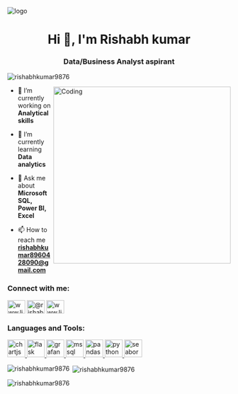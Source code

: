 ![logo](https://static.wixstatic.com/media/3e99b9_f53a1cab95ae4dfd938a1bf6a1a62f49~mv2.gif)

<h1 align="center">Hi 👋, I'm Rishabh kumar</h1>
<h3 align="center">Data/Business Analyst aspirant</h3>

<p align="left"> <img src="https://komarev.com/ghpvc/?username=rishabhkumar9876&label=Profile%20views&color=0e75b6&style=flat" alt="rishabhkumar9876" /> </p>
<img align="right" alt="Coding" width="400" src="https://camo.githubusercontent.com/683e2187241c641430216c864ce93fc5a0e0dfb232c5a01d1c54b54d63aa8cb2/68747470733a2f2f63646e2e6472696262626c652e636f6d2f75736572732f313136323037372f73637265656e73686f74732f333834383931342f70726f6772616d6d65722e676966">

- 🔭 I’m currently working on **Analytical skills**

- 🌱 I’m currently learning **Data analytics**

- 💬 Ask me about **Microsoft SQL, Power BI, Excel**

- 📫 How to reach me **rishabhkumar8960428090@gmail.com**

<h3 align="left">Connect with me:</h3>
<p align="left">
<a href="https://www.linkedin.com/in/rishabhkumar9876/" target="blank"><img align="center" src="https://img.freepik.com/free-icon/linkedin_318-183415.jpg?w=2000" alt="www.linkedin.com/in/rishabhkumar9876" height="30" width="40" /></a>
<a href="https://www.hackerrank.com/rishabh9876kumar" target="blank"><img align="center" src="https://upload.wikimedia.org/wikipedia/commons/thumb/4/40/HackerRank_Icon-1000px.png/800px-HackerRank_Icon-1000px.png" alt="@rishabh9876kumar" height="30" width="40" /></a>
<a href="mailto:rishabh8960428090@gmail.com" target="blank"><img align="center" src="https://mailmeteor.com/logos/assets/PNG/Gmail_Logo_256px.png" alt="www.linkedin.com/in/rishabhkumar9876" height="30" width="40" /></a>
</p>

<h3 align="left">Languages and Tools:</h3>
<p align="left"> <a href="https://www.microsoft.com/en-us/sql-server" target="_blank" rel="noreferrer"> <img src="https://www.svgrepo.com/show/303229/microsoft-sql-server-logo.svg" alt="chartjs" width="40" height="40"/> </a>
 <a href="https://powerbi.microsoft.com/en-us/" target="_blank" rel="noreferrer"> <img src="https://th.bing.com/th/id/R.7f52519ac9ff21923e06cc6d2296984e?rik=SxquS2DdZIQofA&riu=http%3a%2f%2fproartconsulting.net%2fwp-content%2fuploads%2f2019%2f05%2fPowerBINew.jpg&ehk=PsEJZf%2bWCe4FNXZf2x8VBdfdn2IniR5slt%2bOD46vvAY%3d&risl=&pid=ImgRaw&r=0" alt="flask" width="40" height="40"/>
 </a> <a href="https://www.microsoft.com/en-in/microsoft-365/excel" target="_blank" rel="noreferrer"> <img src="https://th.bing.com/th/id/OIP.6INpILSfB6MhnEYHlvEN4QHaG4?pid=ImgDet&rs=1" alt="grafana" width="40" height="40"/>
 </a> <a href="https://www.tableau.com/" target="_blank" rel="noreferrer"> <img src="https://yt3.ggpht.com/a/AGF-l79y46yTIJmZmZydLCTh1EDCZHG18R1j0nFuHA=s900-c-k-c0xffffffff-no-rj-mo" alt="mssql" width="40" height="40"/> </a>
 <a href="https://pandas.pydata.org/" target="_blank" rel="noreferrer"> <img src="https://numfocus.org/wp-content/uploads/2016/07/pandas-logo-300.png" alt="pandas" width="40" height="40"/> </a>
 <a href="https://www.python.org" target="_blank" rel="noreferrer"> <img src="https://th.bing.com/th/id/OIP.8lc1GUmHy7KaONuIvOdvdAHaHa?pid=ImgDet&rs=1" alt="python" width="40" height="40"/> </a>
 <a href="https://matplotlib.org/" target="_blank" rel="noreferrer"> <img src="https://4.bp.blogspot.com/-qAkD92i0vSk/WD91E5RB03I/AAAAAAAADo0/CxFF99x3KhYnTrd1gfqmcbpctQJMBHr1wCPcB/s1600/Created_with_Matplotlib-logo.svg.png" alt="seaborn" width="40" height="40"/> </a> </p>

<p><img align="left" src="https://github-readme-stats.vercel.app/api/top-langs?username=rishabhkumar9876&show_icons=true&locale=en&layout=compact" alt="rishabhkumar9876" /></p>

<p>&nbsp;<img align="center" src="https://github-readme-stats.vercel.app/api?username=rishabhkumar9876&show_icons=true&locale=en" alt="rishabhkumar9876" /></p>

<p><img align="center" src="https://github-readme-streak-stats.herokuapp.com/?user=rishabhkumar9876&" alt="rishabhkumar9876" /></p>

